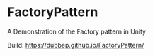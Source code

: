 # FactoryPattern
 A Demonstration of the Factory pattern in Unity

Build: https://dubbep.github.io/FactoryPattern/
